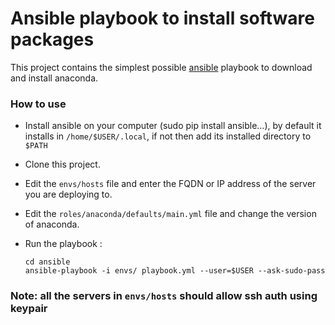 Ansible playbook to install software packages
==============================================


This project contains the simplest possible [ansible](http://docs.ansible.com/ansible) playbook to download and install anaconda.

### How to use

 - Install ansible on your computer (sudo pip install ansible...), by default it installs in `/home/$USER/.local`, if not then add its installed directory to `$PATH` 
 - Clone this project.
 - Edit the `envs/hosts` file and enter the FQDN or IP address of the server you are deploying to.
 - Edit the `roles/anaconda/defaults/main.yml` file and change the version of anaconda.
 - Run the playbook :

      ```
      cd ansible
      ansible-playbook -i envs/ playbook.yml --user=$USER --ask-sudo-pass
      ```
      
### Note: all the servers in `envs/hosts` should allow ssh auth using keypair
